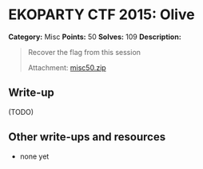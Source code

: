 # EKOPARTY CTF 2015: Olive

**Category:** Misc
**Points:** 50
**Solves:** 109
**Description:**

> Recover the flag from this session
> 
> Attachment: [misc50.zip](./misc50.zip)


## Write-up

(TODO)

## Other write-ups and resources

* none yet
